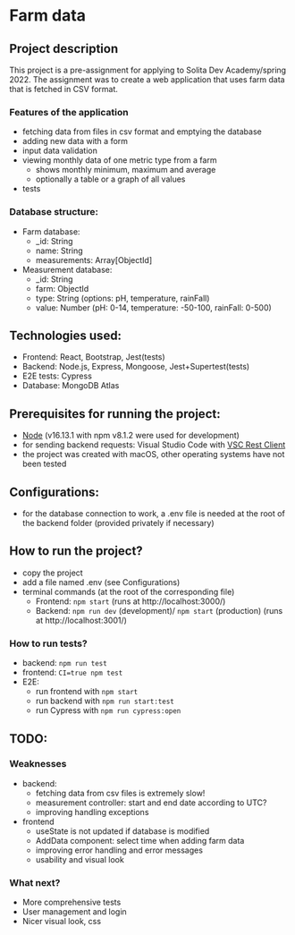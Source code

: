 # Farm data

## Project description

This project is a pre-assignment for applying to Solita Dev Academy/spring 2022. The assignment was to create a web application that uses farm data that is fetched in CSV format.

### Features of the application
- fetching data from files in csv format and emptying the database
- adding new data with a form
- input data validation
- viewing monthly data of one metric type from a farm
  - shows monthly minimum, maximum and average
  - optionally a table or a graph of all values
- tests

### Database structure:
- Farm database:
  - _id: String
  - name: String
  - measurements: Array[ObjectId]
- Measurement database:
  - _id: String
  - farm: ObjectId
  - type: String (options: pH, temperature, rainFall)
  - value: Number (pH: 0-14, temperature: -50-100, rainFall: 0-500)

## Technologies used:
- Frontend: React, Bootstrap, Jest(tests)
- Backend: Node.js, Express, Mongoose, Jest+Supertest(tests)
- E2E tests: Cypress
- Database: MongoDB Atlas

## Prerequisites for running the project:
- [Node](https://nodejs.org/en/download/) (v16.13.1 with npm v8.1.2 were used for development)
- for sending backend requests: Visual Studio Code with [VSC Rest Client](https://marketplace.visualstudio.com/items?itemName=humao.rest-client)
- the project was created with macOS, other operating systems have not been tested


## Configurations:
- for the database connection to work, a .env file is needed at the root of the backend folder (provided privately if necessary)

## How to run the project?
- copy the project
- add a file named .env (see Configurations)
- terminal commands (at the root of the corresponding file)
    - Frontend: `npm start` (runs at http://localhost:3000/)
    - Backend: `npm run dev` (development)/ `npm start` (production) (runs at http://localhost:3001/)

### How to run tests?
- backend: `npm run test`
- frontend: `CI=true npm test`
- E2E:
    - run frontend with `npm start`
    - run backend with `npm run start:test`
    - run Cypress with `npm run cypress:open`

## TODO:
### Weaknesses
- backend: 
    - fetching data from csv files is extremely slow!
    - measurement controller: start and end date according to UTC?
    - improving handling exceptions
- frontend
    - useState is not updated if database is modified
    - AddData component: select time when adding farm data 
    - improving error handling and error messages
    - usability and visual look

### What next?
- More comprehensive tests
- User management and login
- Nicer visual look, css
